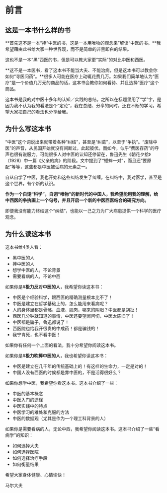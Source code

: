 # 前言

## 这是一本书什么样的书

**首先这不是一本“捧”中医的书，这是一本用唯物的观念来”解读“中医的书。**我希望藉由此书给大家一种世界观，而不是简单的非黑即白的结果。

这也不是一本“黑”西医的书，但是可以教大家更“实际”的对比中医和西医。

**这不是一本医书，看了这本书不能当大夫、不能治病，但是这本书可以教会你如何“寻医问药”。**很多人可能在医疗上动辄花费几万。如果我们简单地认为“医疗”是一个价值几万元的商品的话，这本书会教你如何看待、并且选择”医疗“这个商品。

这本书是我的对中医十多年的认知／实践的总结。之所以在标题里用了“学”字，是因为我不认为我的看法是个“定论”，我在总结、分享的同时，还在不断的学习。希望大家把自己的看法也分享给我。

## 为什么写这本书

“中医”这个词说出来就带着各种“纠结”，甚至是“纠葛”，以至于“争执”。“废除中医”的声音，从民国开始就没有间断过，此起彼伏。而如今，似乎“费医存药”的呼声也很有说服力。可能很多人对中医的认知还停留在，鲁迅先生《朝花夕拾》（1928）中一篇《父亲的病》的阶段。文中提到了“蟋蟀一对”，而且还“要原配”等等，这些都是中医被诟病的元素之一。

自从自学了中医，我也开始和这些纠结发生了纠缠。在纠结中，我对医学，甚至是这个世界，有个新的认识。

**作为一个自诩“科学”，自诩“唯物”的新时代的中国人，我希望能用我的理解，给中西医的争执画上一个句号，并且开启一个新的中医西医结合的研究方向。**

即便我没有能力终结这个“纠结”，也能以一己之力为广大病患提供一个科学的医疗观念。

## 为什么读这本书

这本书给4类人看：

* 黑中医的人
* 捧中医的人
* 想学中医的人，不论背景
* 需要看病的人，不论中西

如果你是\#**极力反对中医的人**，我希望你读这本书：

* 中医是个经验科学，跟西医的精确测量根本比不了！
* 中医是建立在哲学基础上的，怎么能用来看病呢？
* 人的身体里都是骨骼、血液、肌肉，哪来的阴阳？中医都是胡扯！
* 西医几分钟就知道的事情，中医还要望闻问切，中医太陈旧了！
* 中医都是骗子，鲁迅都说了！
* 西医院也给我开很贵的中成药！都是骗钱的！
* 我宁肯死，也不看中医！

如果你有任何一个上面的看法，我十分希望你阅读这本书。

如果你是\#**极力吹捧中医的人**，我也希望你读这本书：

* 中医是建立在几千年的传统基础上的！有这样的生命力，一定是对的！
* 中国人没有西医的时候都是靠中医的，不是活得很好么？

如果你想学中医，我希望你看这本书。这本书介绍了一些：

* 中医的基本概念 
* 中医入门的途径 
* 中医实践中的特点
* 中医学习的难处和克服的方法
* 中医的数据观（尤其是作为一个理工科背景的人）

如果你是需要看病的人，无论中西，我希望你阅读这本书。这本书介绍了一些“看病学”的知识：

* 如何选择大夫
* 如何选择医院 
* 如何选择治疗手段 
* 如何衡量结果

希望大家身体健康、心情愉快！

马尔大夫


